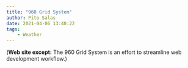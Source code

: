 ```yaml
---
title: "960 Grid System"
author: Pito Salas
date: 2021-04-06 13:40:22
tags:
    - Weather
---
```



(**Web site except:** The 960 Grid System is an effort to streamline web development workflow.) 
